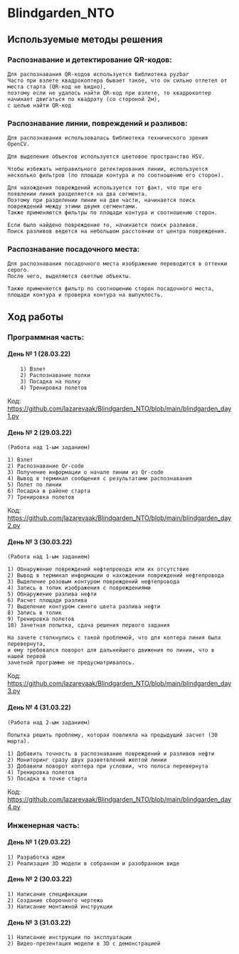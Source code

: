 # Blindgarden_NTO

## Используемые методы решения

### Распознавание и детектирование QR-кодов:

    Для распознавания QR-кодов используется библиотека pyzbar
    Часто при взлете квадрокоптера бывает такое, что он сильно отлетел от места старта (QR-код не видно),
    поэтому если не удалось найти QR-код при взлете, то квадрокоптер начинает двигаться по квадрату (со стороной 2м),
    с целью найти QR-код

### Распознавание линии, повреждений и разливов:

    Для распознавания использовалась библиотека технического зрения OpenCV.

    Для выделения объектов используется цветовое пространство HSV.

    Чтобы избежать неправильного детектирования линии, используется 
    несколько фильтров (по площади контура и по соотношению его сторон).

    Для нахождения повреждений используется тот факт, что при его появлении линия разделяется на два сегмента.
    Поэтому при разделении линии на две части, начинается поиск повреждений между этими двумя сегментами.
    Также применяются фильтры по площади контура и соотношению сторон.

    Если было найдено повреждение то, начинается поиск разливов.
    Поиск разливов ведется на небольшом расстоянии от центра повреждения.

### Распознавание посадочного места:

    Для распознавания посадочного места изображение переводится в оттенки серого.
    После чего, выделяются светлые объекты.

    Также применяется фильтр по соотношению сторон посадочного места,
    площади контура и проверка контура на выпуклость.
    
## Ход работы              

### Программная часть:

#### День № 1 (28.03.22)

        1) Взлет
        2) Распознавание полки
        3) Посадка на полку
        4) Тренировка полетов
        
Код: https://github.com/lazarevaak/Blindgarden_NTO/blob/main/blindgarden_day1.py

#### День № 2 (29.03.22)

    (Работа над 1-ым заданием)

    1) Взлет
    2) Распознавание Qr-code
    3) Получение информации о начале линии из Qr-code
    4) Вывод в терминал сообщения с результатами распознавания
    5) Полет по линии
    6) Посадка в районе старта 
    7) Тренировка полетов

Код: https://github.com/lazarevaak/Blindgarden_NTO/blob/main/blindgarden_day2.py

#### День № 3 (30.03.22)

    (Работа над 1-ым заданием)

    1) Обнаружение повреждений нефтепровода или их отсутствие
    2) Вывод в терминал информации о нахождении повреждений нефтепровода
    3) Выделение розовым контуром повреждений нефтепровода
    4) Запись в топик изображения с повреждениями
    5) Обнаружение разлива нефти
    6) Расчет площади разлива
    7) Выделение контуром синего цвета разлива нефти
    8) Запись в топик
    9) Тренировка полетов
    10) Зачетная попытка, сдача решения первого задания

    На зачете столкнулись с такой проблемой, что для коптера линия была перевернута,
    и ему требовался поворот для дальнейшего движения по линии, что в нашей первой 
    зачетной программе не предусматривалось.

Код: https://github.com/lazarevaak/Blindgarden_NTO/blob/main/blindgarden_day3.py

#### День № 4 (31.03.22)

    (Работа над 2-ым заданием)

    Попытка решить проблему, которая повлияла на предыдущий засчет (30 марта).

    1) Добавить точность в распознавание повреждений и разливов нефти
    2) Мониторинг сразу двух разветвлений желтой линии 
    3) Добавили поворот коптера при условии, что полоса перевернута
    4) Тренировка полетов
    5) Посадка в точке старта

Код: https://github.com/lazarevaak/Blindgarden_NTO/blob/main/blindgarden_day4.py

### Инженерная часть:

#### День № 1 (29.03.22)

    1) Разработка идеи 
    2) Реализация 3D модели в собранном и разобранном виде

#### День № 2 (30.03.22)

    1) Написание спецификации
    2) Создание сборочного чертежа
    3) Написание монтажной инструкции

#### День № 3 (31.03.22)

    1) Написание инструкции по эксплуатации
    2) Видео-презентация модели в 3D с демонстрацией
